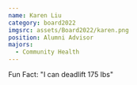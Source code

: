 ```yaml
---
name: Karen Liu
category: board2022
imgsrc: assets/Board2022/karen.png
position: Alumni Advisor
majors:
  - Community Health
---
```

Fun Fact: "I can deadlift 175 lbs"
